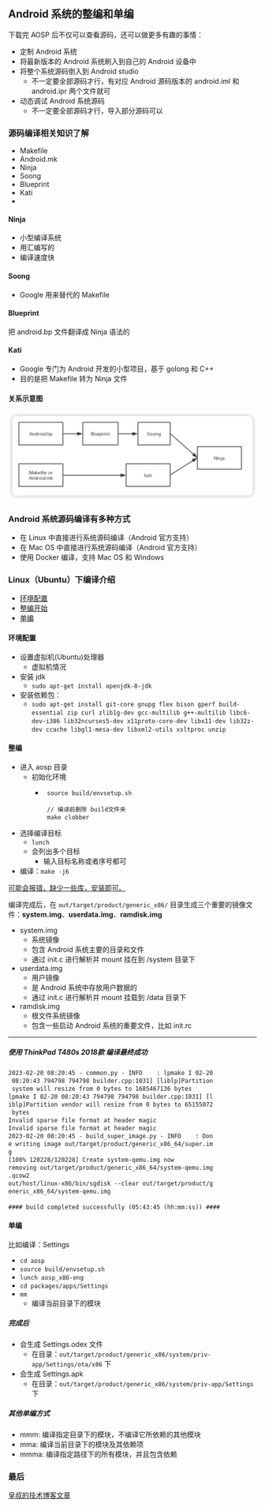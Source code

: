 ## Android 系统的整编和单编

下载完 AOSP 后不仅可以查看源码，还可以做更多有趣的事情：

- 定制 Android 系统
- 将最新版本的 Android 系统刷入到自己的 Android 设备中
- 将整个系统源码倒入到 Android studio
  - 不一定要全部源码才行，有对应 Android 源码版本的 android.iml 和 android.ipr 两个文件就可
- 动态调试 Android 系统源码
  - 不一定要全部源码才行，导入部分源码可以

### 源码编译相关知识了解

- Makefile
- Android.mk
- Ninja
- Soong
- Blueprint
- Kati
- 
#### Ninja

- 小型编译系统
- 用汇编写的
- 编译速度快

#### Soong

- Google 用来替代的 Makefile

#### Blueprint

把 android.bp 文件翻译成 Ninja 语法的

#### Kati

- Google 专门为 Android 开发的小型项目，基于 golong 和 C++
- 目的是把 Makefile 转为 Ninja 文件

#### 关系示意图

![](./imgs/img_1.png)

### Android 系统源码编译有多种方式

- 在 Linux 中直接进行系统源码编译（Android 官方支持）
- 在 Mac OS 中直接进行系统源码编译（Android 官方支持）
- 使用 Docker 编译，支持 Mac OS 和 Windows

### Linux（Ubuntu）下编译介绍

- [环境配置](#环境配置)
- [整编开始](#整编)
- [单编](#单编)

#### 环境配置
- 设置虚拟机(Ubuntu)处理器
  - 虚拟机情况
- 安装 jdk
  - ``sudo apt-get install openjdk-8-jdk``
- 安装依赖包：
  - ``sudo apt-get install git-core gnupg flex bison gperf build-essential zip curl zlib1g-dev gcc-multilib g++-multilib libc6-dev-i386 lib32ncurses5-dev x11proto-core-dev libx11-dev lib32z-dev ccache libgl1-mesa-dev libxml2-utils xsltproc unzip``

#### 整编

- 进入 aosp 目录
  - 初始化环境
    - ```shell
       source build/envsetup.sh
      
       // 编译前删除 build文件夹
       make clobber
      ```
- 选择编译目标
  - ``lunch``
  - 会列出多个目标
    - 输入目标名称或者序号都可
- 编译：``make -j6``

[可能会报错，缺少一些库，安装即可。](./error/compile_error.md)

编译完成后，在 `out/target/product/generic_x86/` 目录生成三个重要的镜像文件：**system.img**、**userdata.img**、**ramdisk.img** 

- system.img
  - 系统镜像
  - 包含 Android 系统主要的目录和文件
  - 通过 init.c 进行解析并 mount 挂在到 /system 目录下
- userdata.img
  - 用户镜像
  - 是 Android 系统中存放用户数据的
  - 通过 init.c 进行解析并 mount 挂载到 /data 目录下
- ramdisk.img
  - 根文件系统镜像
  - 包含一些启动 Android 系统的重要文件，比如 init.rc 

---

##### 使用 ThinkPad T480s 2018款 编译最终成功

```shell
2023-02-20 08:20:45 - common.py - INFO    : lpmake I 02-20
 08:20:43 794798 794798 builder.cpp:1031] [liblp]Partition
 system will resize from 0 bytes to 1685467136 bytes
lpmake I 02-20 08:20:43 794798 794798 builder.cpp:1031] [l
iblp]Partition vendor will resize from 0 bytes to 65155072
 bytes
Invalid sparse file format at header magic
Invalid sparse file format at header magic
2023-02-20 08:20:45 - build_super_image.py - INFO    : Don
e writing image out/target/product/generic_x86_64/super.im
g
[100% 120228/120228] Create system-qemu.img now
removing out/target/product/generic_x86_64/system-qemu.img
.qcow2
out/host/linux-x86/bin/sgdisk --clear out/target/product/g
eneric_x86_64/system-qemu.img

#### build completed successfully (05:43:45 (hh:mm:ss)) ####
```

#### 单编
比如编译：Settings
- ``cd aosp``
- ``source build/envsetup.sh``
- ``lunch aosp_x86-eng``
- ``cd packages/apps/Settings``
- ``mm``
  - 编译当前目录下的模块

##### 完成后

- 会生成 Settings.odex 文件
  - 在目录：``out/target/product/generic_x86/system/priv-app/Settings/ota/x86`` 下
- 会生成 Settings.apk
  - 在目录：``out/target/product/generic_x86/system/priv-app/Settings`` 下

##### 其他单编方式

- mmm: 编译指定目录下的模块，不编译它所依赖的其他模块
- mma: 编译当前目录下的模块及其依赖项
- mmma: 编译指定路径下的所有模块，并且包含依赖

### 最后

[皇叔的技术博客文章](http://liuwangshu.cn/framework/aosp/3-compiling-aosp.html)
